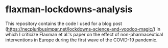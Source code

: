 # flaxman-lockdowns-analysis
This repository contains the code I used for a blog post (https://necpluribusimpar.net/lockdowns-science-and-voodoo-magic/) in which I criticize Flaxman et al.'s paper on the effect of non-pharmaceutical interventions in Europe during the first wave of the COVID-19 pandemic.
